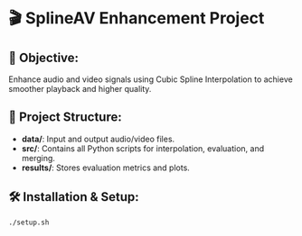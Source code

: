 # 🎬 SplineAV Enhancement Project

## 🚀 Objective:
Enhance audio and video signals using Cubic Spline Interpolation to achieve smoother playback and higher quality.

## 📁 Project Structure:
- **data/**: Input and output audio/video files.
- **src/**: Contains all Python scripts for interpolation, evaluation, and merging.
- **results/**: Stores evaluation metrics and plots.

## 🛠️ Installation & Setup:
```bash
./setup.sh
